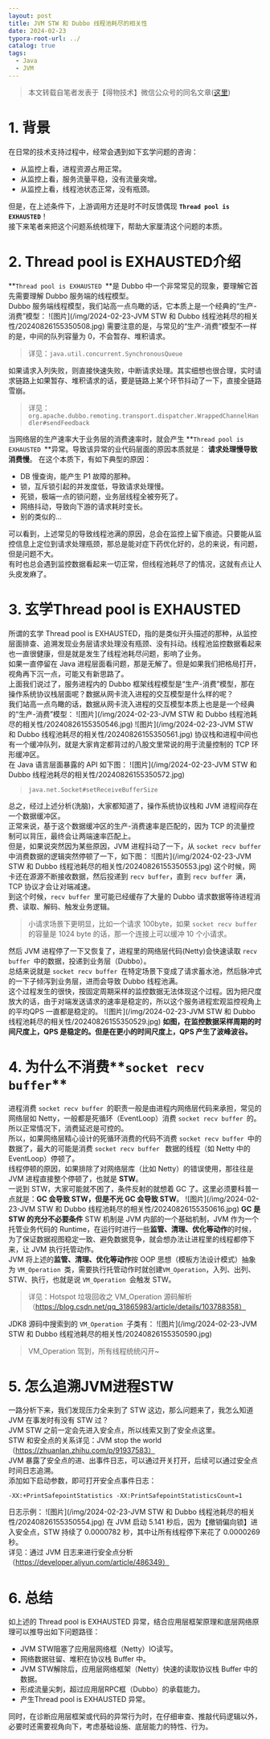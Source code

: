 ```yaml
---
layout: post
title: JVM STW 和 Dubbo 线程池耗尽的相关性
date: 2024-02-23
typora-root-url: ../
catalog: true
tags:
  - Java
  - JVM
---
```


> 本文转载自笔者发表于【得物技术】微信公众号的同名文章([这里](https://mp.weixin.qq.com/s/hxY-KTpwqyfSl1Mv9C-OAA))

# 1. 背景

在日常的技术支持过程中，经常会遇到如下玄学问题的咨询：

- 从监控上看，进程资源占用正常。
- 从监控上看，服务流量平稳，没有流量突增。
- 从监控上看，线程池状态正常，没有瓶颈。

但是，在上述条件下，上游调用方还是时不时反馈偶现 **`Thread pool is EXHAUSTED`**！  
接下来笔者来把这个问题系统梳理下，帮助大家厘清这个问题的本质。

# 2. Thread pool is EXHAUSTED介绍

**`Thread pool is EXHAUSTED `**是 Dubbo 中一个非常常见的现象，要理解它首先需要理解 Dubbo 服务端的线程模型。  
Dubbo 服务端线程模型，我们站高一点鸟瞰的话，它本质上是一个经典的“生产-消费”模型：
![图片](/img/2024-02-23-JVM STW 和 Dubbo 线程池耗尽的相关性/20240826155350508.jpg)
需要注意的是，与常见的“生产-消费”模型不一样的是，中间的队列容量为 0，不会暂存、堆积请求。
> 详见：`java.util.concurrent.SynchronousQueue`

如果请求入列失败，则直接快速失败，中断请求处理。其实细想也很合理，实时请求链路上如果暂存、堆积请求的话，要是链路上某个环节抖动了一下，直接全链路雪崩。
> 详见：`org.apache.dubbo.remoting.transport.dispatcher.WrappedChannelHandler#sendFeedback`

当网络层的生产速率大于业务层的消费速率时，就会产生 **`Thread pool is EXHAUSTED `**异常。导致该异常的业代码层面的原因本质就是：
**请求处理慢导致消费慢**。
在这个本质下，有如下典型的原因：

- DB 慢查询，能产生 P1 故障的那种。
- 锁，互斥锁引起的并发度低，导致请求处理慢。
- 死锁，极端一点的锁问题，业务层线程全被夯死了。
- 网络抖动，导致向下游的请求耗时变长。
- 别的类似的...

可以看到，上述常见的导致线程池满的原因，总会在监控上留下痕迹。只要能从监控信息上定位到请求处理瓶颈，那总是能对症下药优化好的，总的来说，有问题，但是问题不大。  
有时也总会遇到监控数据看起来一切正常，但线程池耗尽了的情况，这就有点让人头皮发麻了。

# 3. 玄学Thread pool is EXHAUSTED

所谓的玄学 Thread pool is EXHAUSTED，指的是类似开头描述的那种，从监控层面排查、追溯发现业务层请求处理没有瓶颈、没有抖动。线程池监控数据看起来也一直很健康，但是就是发生了线程池耗尽问题，影响了业务。  
如果一直停留在 Java 进程层面看问题，那是无解了。但是如果我们把格局打开，视角再下沉一点，可能又有新思路了。  
上面我们说过了，服务进程内的 Dubbo 框架线程模型是“生产-消费”模型，那在操作系统协议栈层面呢？数据从网卡流入进程的交互模型是什么样的呢？  
我们站高一点鸟瞰的话，数据从网卡流入进程的交互模型本质上也是是一个经典的“生产-消费”模型：
![图片](/img/2024-02-23-JVM STW 和 Dubbo 线程池耗尽的相关性/20240826155350546.jpg)
![图片](/img/2024-02-23-JVM STW 和 Dubbo 线程池耗尽的相关性/20240826155350561.jpg)
协议栈和进程中间也有一个缓冲队列，就是大家肯定都背过的八股文里常说的用于流量控制的 TCP 环形缓冲区。  
在 Java 语言层面暴露的 API 如下图：
![图片](/img/2024-02-23-JVM STW 和 Dubbo 线程池耗尽的相关性/20240826155350572.jpg)
> `java.net.Socket#setReceiveBufferSize`

总之，经过上述分析(洗脑)，大家都知道了，操作系统协议栈和 JVM 进程间存在一个数据缓冲区。  
正常来说，基于这个数据缓冲区的生产-消费速率是匹配的，因为 TCP 的流量控制可以背压，最终会让两端速率匹配上。  
但是，如果说突然因为某些原因，JVM 进程抖动了一下，从 `socket recv buffer `中消费数据的逻辑突然停顿了一下，如下图：
![图片](/img/2024-02-23-JVM STW 和 Dubbo 线程池耗尽的相关性/20240826155350553.jpg)
这个时候，网卡还在源源不断接收数据，然后投递到 `recv buffer`，直到 `recv buffer `满，TCP 协议才会让对端减速。  
到这个时候，`recv buffer `里可能已经缓存了大量的 Dubbo 请求数据等待进程消费、读取、解码、触发业务逻辑。  

> 小请求场景下更明显，比如一个请求 100byte，如果 `socket recv buffer `的容量是 1024 byte 的话，那一个连接上可以缓冲 10 个小请求。

然后 JVM 进程停了一下又恢复了，进程里的网络层代码(Netty)会快速读取 `recv buffer `中的数据，投递到业务层（Dubbo）。  
总结来说就是 `socket recv buffer `在特定场景下变成了请求蓄水池，然后脉冲式的一下子倾泻到业务层，进而会导致 Dubbo 线程池满。  
这个过程发生的很快，按固定周期采样的监控数据无法体现这个过程。因为把尺度放大的话，由于对端发送请求的速率是稳定的，所以这个服务进程宏观监控视角上的平均QPS 一直都是稳定的。
![图片](/img/2024-02-23-JVM STW 和 Dubbo 线程池耗尽的相关性/20240826155350529.jpg)
**如图，在监控数据采样周期的时间尺度上，QPS 是稳定的。但是在更小的时间尺度上，QPS 产生了波峰波谷。**

# 4. 为什么不消费**`socket recv buffer`**

进程消费 `socket recv buffer `的职责一般是由进程内网络层代码来承担，常见的网络层如 Netty，一般都是死循环（EventLoop）消费
`socket recv buffer `的。所以正常情况下，消费延迟是可控的。  
所以，如果网络层精心设计的死循环消费的代码不消费 `socket recv buffer `中的数据了，最大的可能是消费 `socket recv buffer `
数据的线程（如 Netty 中的 EventLoop）停顿了。  
线程停顿的原因，如果排除了对网络层库（比如 Netty）的错误使用，那往往是 JVM 进程直接整个停顿了，也就是 **STW**。  
一说到 STW，大家可能就不困了，条件反射的就想着 GC 了。这里必须要科普一点就是：**GC 会导致 STW，但是不光 GC 会导致 STW**。
![图片](/img/2024-02-23-JVM STW 和 Dubbo 线程池耗尽的相关性/20240826155350616.jpg)
**GC 是 STW 的充分不必要条件**
STW 机制是 JVM 内部的一个基础机制，JVM 作为一个托管业务代码的 Runtime，在运行时进行一些**监管、清理、优化等动作**的时候，为了保证数据视图稳定一致、避免数据竞争，就会想办法让进程里的线程都停下来，让 JVM 执行托管动作。  
JVM 将上述的**监管、清理、优化等动作**按 OOP 思想（模板方法设计模式）抽象为 `VM_Operation `类，需要执行托管动作时就创建`VM_Operation`，入列、出列、STW、执行，也就是说 `VM_Operation `会触发 STW。  

> 详见：Hotspot 垃圾回收之 VM_Operation 源码解析（https://blog.csdn.net/qq_31865983/article/details/103788358）

JDK8 源码中搜索到的 `VM_Operation `子类有：
![图片](/img/2024-02-23-JVM STW 和 Dubbo 线程池耗尽的相关性/20240826155350590.jpg)
> VM_Operation 驾到，所有线程统统闪开~

# 5. 怎么追溯JVM进程STW

一路分析下来，我们发现压力全来到了 STW 这边，那么问题来了，我怎么知道 JVM 在事发时有没有 STW 过？  
JVM STW 之前一定会先进入安全点，所以线索又到了安全点这里。  
STW 和安全点的关系详见：JVM stop the world（https://zhuanlan.zhihu.com/p/91937583）  
JVM 暴露了安全点的进、出事件日志，可以通过开关打开，后续可以通过安全点时间日志追溯。  
添加如下启动参数，即可打开安全点事件日志：

```
-XX:+PrintSafepointStatistics -XX:PrintSafepointStatisticsCount=1
```

日志示例：
![图片](/img/2024-02-23-JVM STW 和 Dubbo 线程池耗尽的相关性/20240826155350554.jpg)
在 JVM 启动 5.141 秒后，因为【撤销偏向锁】进入安全点，STW 持续了 0.0000782 秒，其中让所有线程停下来花了 0.0000269 秒。  
详见：通过 JVM 日志来进行安全点分析（https://developer.aliyun.com/article/486349）

# 6. 总结

如上述的 Thread pool is EXHAUSTED 异常，结合应用层框架原理和底层网络原理可以推导出如下问题路径：

- JVM STW阻塞了应用层网络框（Netty）IO读写。
- 网络数据驻留、堆积在协议栈 Buffer 中。
- JVM STW解除后，应用层网络框架（Netty）快速的读取协议栈 Buffer 中的数据。
- 形成流量尖刺，超过应用层RPC框（Dubbo）的承载能力。
- 产生Thread pool is EXHAUSTED 异常。

同时，在诊断应用层框架或代码的异常行为时，在仔细审查、推敲代码逻辑以外，必要时还需要视角向下，考虑基础设施、底层能力的特性、行为。